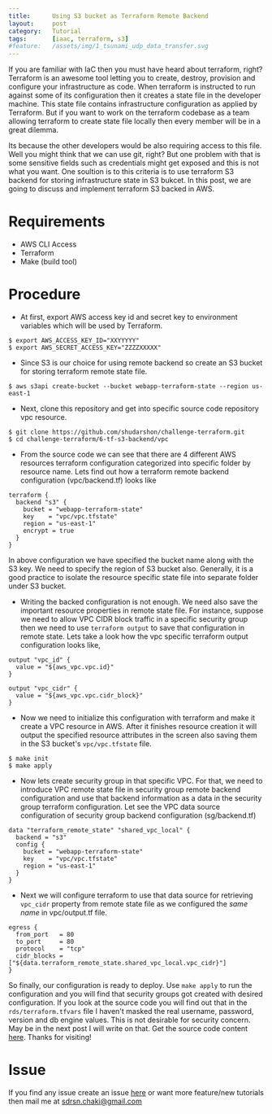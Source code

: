 ```yaml
---
title:      Using S3 bucket as Terraform Remote Backend
layout:     post
category:   Tutorial
tags: 	    [iaac, terraform, s3]
#feature:   /assets/img/1_tsunami_udp_data_transfer.svg
---
```

If you are familiar with IaC then you must have heard about terraform, right? Terraform is an awesome tool letting you to create, destroy, provision and configure your infrastructure as code. When terraform is instructed to run against some of its configuration then it creates a state file in the developer machine. This state file contains infrastructure configuration as applied by Terraform. But if you want to work on the terraform codebase as a team allowing terraform to create state file locally then every member will be in a great dilemma.
<!--more-->
Its because the other developers would be also requiring access to this file. Well you might think that we can use git, right? But one problem with that is some sensitive fields such as credentials might get exposed and this is not what you want. One soultion is to this criteria is to use terraform S3 backend for storing infrastructure state in S3 bukcet. In this post, we are going to discuss and implement terraform S3 backed in AWS.

# Requirements

* AWS CLI Access
* Terraform
* Make (build tool)


# Procedure

* At first, export AWS access key id and secret key to environment variables which will be used by Terraform.

```
$ export AWS_ACCESS_KEY_ID="XXYYYYY"
$ export AWS_SECRET_ACCESS_KEY="ZZZZXXXXX"
```

* Since S3 is our choice for using remote backend so create an S3 bucket for storing terraform remote state file.

```
$ aws s3api create-bucket --bucket webapp-terraform-state --region us-east-1
```

* Next, clone this repository and get into specific source code repository vpc resource.

```
$ git clone https://github.com/shudarshon/challenge-terraform.git
$ cd challenge-terraform/6-tf-s3-backend/vpc
```

* From the source code we can see that there are 4 different AWS resources terraform configuration categorized into specific folder by resource name. Lets find out how a terraform remote backend configuration (vpc/backend.tf) looks like

```
terraform {
  backend "s3" {
    bucket = "webapp-terraform-state"
    key    = "vpc/vpc.tfstate"
    region = "us-east-1"
    encrypt = true
  }
}
```

In above configuration we have specified the bucket name along with the S3 key. We need to specify the region of S3 bucket also. Generally, it is a good practice to isolate the resource specific state file into separate folder under S3 bucket.

* Writing the backed configuration is not enough. We need also save the important resource properties in remote state file. For instance, suppose we need to allow VPC CIDR block traffic in a specific security group then we need to use `terraform output` to save that configuration in remote state. Lets take a look how the vpc specific terraform output configuration looks like,

```
output "vpc_id" {
  value = "${aws_vpc.vpc.id}"
}

output "vpc_cidr" {
  value = "${aws_vpc.vpc.cidr_block}"
}
```

* Now we need to initialize this configuration with terraform and make it create a VPC resource in AWS. After it finishes resource creation it will output the specified resource attributes in the screen also saving them in the S3 bucket's `vpc/vpc.tfstate` file.

```
$ make init
$ make apply
```

* Now lets create security group in that specific VPC. For that, we need to introduce VPC remote state file in security group remote backend configuration and use that backend information as a data in the security group terraform configuration. Let see the VPC data source configuration of security group backend configuration (sg/backend.tf)

```
data "terraform_remote_state" "shared_vpc_local" {
  backend = "s3"
  config {
    bucket = "webapp-terraform-state"
    key    = "vpc/vpc.tfstate"
    region = "us-east-1"
  }
}
```

* Next we will configure terraform to use that data source for retrieving `vpc_cidr` property from remote state file as we configured the *same name* in vpc/output.tf file.

```
egress {
  from_port   = 80
  to_port     = 80
  protocol    = "tcp"
  cidr_blocks = ["${data.terraform_remote_state.shared_vpc_local.vpc_cidr}"]
}
```

So finally, our configuration is ready to deploy. Use `make apply` to run the configuration and you will find that security groups got created with desired configuration. If you look at the source code you will find out that in the `rds/terraform.tfvars` file  I haven't masked the real username, password, version and db engine values. This is not desirable for security concern. May be in the next post I will write on that. Get the source code content [here](https://github.com/shudarshon/challenge-terraform/tree/master/6-tf-s3-backend). Thanks for visiting!

# Issue

If you find any issue create an issue [here](https://github.com/shudarshon/challenge-terraform/issues) or want more feature/new tutorials then mail me at sdrsn.chaki@gmail.com
